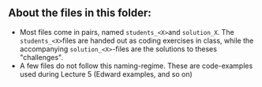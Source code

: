 ## About the files in this folder:

* Most files come in pairs, named `students_<X>`and `solution_X`. 
The `students_<X>`files are handed out as coding exercises in class, 
while the accompanying `solution_<X>`-files are the solutions to theses "challenges". 
* A few files do not follow this naming-regime. These are code-examples used during Lecture 5 (Edward examples, and so on)

